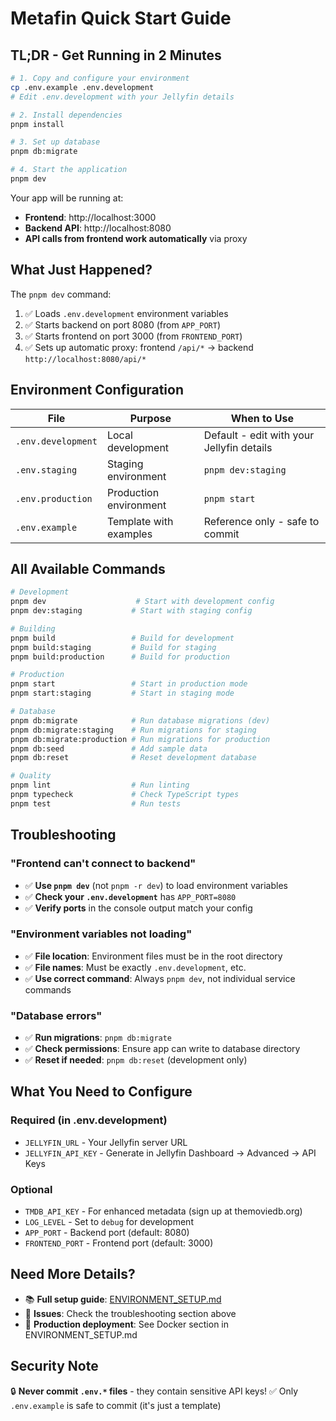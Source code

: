 # Metafin Quick Start Guide

## TL;DR - Get Running in 2 Minutes

```bash
# 1. Copy and configure your environment
cp .env.example .env.development
# Edit .env.development with your Jellyfin details

# 2. Install dependencies
pnpm install

# 3. Set up database
pnpm db:migrate

# 4. Start the application
pnpm dev
```

Your app will be running at:
- **Frontend**: http://localhost:3000
- **Backend API**: http://localhost:8080
- **API calls from frontend work automatically** via proxy

## What Just Happened?

The `pnpm dev` command:
1. ✅ Loads `.env.development` environment variables
2. ✅ Starts backend on port 8080 (from `APP_PORT`)
3. ✅ Starts frontend on port 3000 (from `FRONTEND_PORT`)
4. ✅ Sets up automatic proxy: frontend `/api/*` → backend `http://localhost:8080/api/*`

## Environment Configuration

| File | Purpose | When to Use |
|------|---------|-------------|
| `.env.development` | Local development | Default - edit with your Jellyfin details |
| `.env.staging` | Staging environment | `pnpm dev:staging` |
| `.env.production` | Production environment | `pnpm start` |
| `.env.example` | Template with examples | Reference only - safe to commit |

## All Available Commands

```bash
# Development
pnpm dev                    # Start with development config
pnpm dev:staging           # Start with staging config

# Building
pnpm build                 # Build for development
pnpm build:staging         # Build for staging
pnpm build:production      # Build for production

# Production
pnpm start                 # Start in production mode
pnpm start:staging         # Start in staging mode

# Database
pnpm db:migrate            # Run database migrations (dev)
pnpm db:migrate:staging    # Run migrations for staging
pnpm db:migrate:production # Run migrations for production
pnpm db:seed               # Add sample data
pnpm db:reset              # Reset development database

# Quality
pnpm lint                  # Run linting
pnpm typecheck             # Check TypeScript types
pnpm test                  # Run tests
```

## Troubleshooting

### "Frontend can't connect to backend"
- ✅ **Use `pnpm dev`** (not `pnpm -r dev`) to load environment variables
- ✅ **Check your `.env.development`** has `APP_PORT=8080`
- ✅ **Verify ports** in the console output match your config

### "Environment variables not loading"
- ✅ **File location**: Environment files must be in the root directory
- ✅ **File names**: Must be exactly `.env.development`, etc.
- ✅ **Use correct command**: Always `pnpm dev`, not individual service commands

### "Database errors"
- ✅ **Run migrations**: `pnpm db:migrate`
- ✅ **Check permissions**: Ensure app can write to database directory
- ✅ **Reset if needed**: `pnpm db:reset` (development only)

## What You Need to Configure

### Required (in .env.development)
- `JELLYFIN_URL` - Your Jellyfin server URL
- `JELLYFIN_API_KEY` - Generate in Jellyfin Dashboard → Advanced → API Keys

### Optional
- `TMDB_API_KEY` - For enhanced metadata (sign up at themoviedb.org)
- `LOG_LEVEL` - Set to `debug` for development
- `APP_PORT` - Backend port (default: 8080)
- `FRONTEND_PORT` - Frontend port (default: 3000)

## Need More Details?

- 📚 **Full setup guide**: [ENVIRONMENT_SETUP.md](ENVIRONMENT_SETUP.md)
- 🐛 **Issues**: Check the troubleshooting section above
- 🚀 **Production deployment**: See Docker section in ENVIRONMENT_SETUP.md

## Security Note

🔒 **Never commit `.env.*` files** - they contain sensitive API keys!
✅ Only `.env.example` is safe to commit (it's just a template)